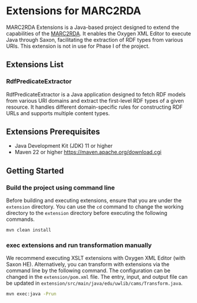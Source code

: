 # Extensions for MARC2RDA

MARC2RDA Extensions is a Java-based project designed to extend the capabilities of the [MARC2RDA](https://github.com/uwlib-cams/MARC2RDA). It enables the Oxygen XML Editor to execute Java through Saxon, facilitating the extraction of RDF types from various URIs. This extension is not in use for Phase I of the project.

## Extensions List

### RdfPredicateExtractor

RdfPredicateExtractor is a Java application designed to fetch RDF models from various URI domains and extract the first-level RDF types of a given resource. It handles different domain-specific rules for constructing RDF URLs and supports multiple content types.

## Extensions Prerequisites

- Java Development Kit (JDK) 11 or higher
- Maven 22 or higher https://maven.apache.org/download.cgi

## Getting Started

### Build the project using command line

Before building and executing extensions, ensure that you are under the `extension` directory. You can use the `cd` command to change the working directory to the `extension` directory before executing the following commands.

```sh
mvn clean install
```

### exec extensions and run transformation manually

We recommend executing XSLT extensions with Oxygen XML Editor (with Saxon HE). Alternatively, you can transform with extensions via the command line by the following command. The configuration can be changed in the `extension/pom.xml` file. The entry, input, and output file can be updated in `extension/src/main/java/edu/uwlib/cams/Transform.java`.

```sh
mvn exec:java -Prun
```

